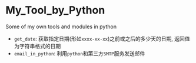 # My_Tool_by_Python
Some of my own tools and modules in python


* `get_date`: 获取指定日期(形如`xxxx-xx-xx`)之前或之后的多少天的日期, 返回值为字符串格式的日期
* `email_in_python`: 利用`python`和第三方`SMTP`服务发送邮件
